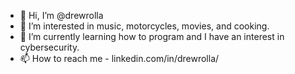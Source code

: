 - 👋 Hi, I’m @drewrolla
- 👀 I’m interested in music, motorcycles, movies, and cooking.
- 🌱 I’m currently learning how to program and I have an interest in cybersecurity.
- 📫 How to reach me - linkedin.com/in/drewrolla/

<!---
drewrolla/drewrolla is a ✨ special ✨ repository because its `README.md` (this file) appears on your GitHub profile.
You can click the Preview link to take a look at your changes.
--->

